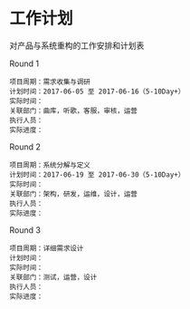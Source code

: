 # 工作计划

对产品与系统重构的工作安排和计划表

Round 1

```
项目周期：需求收集与调研
计划时间：2017-06-05 至 2017-06-16（5-10Day+）
实际时间：
关联部门：曲库，听歌，客服，审核，运营
执行人员：
实际进度：
```

Round 2

```
项目周期：系统分解与定义
计划时间：2017-06-19 至 2017-06-30（5-10Day+）
实际时间：
关联部门：架构，研发，运维，设计，运营
执行人员：
实际进度：
```

Round 3

```
项目周期：详细需求设计
计划时间：
实际时间：
关联部门：测试，运营，设计
执行人员：
实际进度：
```



